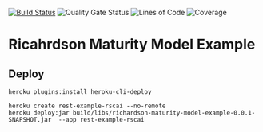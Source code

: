 [![Build Status](https://travis-ci.org/rscai/richardson-maturity-model-example.svg?branch=master)](https://travis-ci.org/rscai/richardson-maturity-model-example)
![Quality Gate Status](https://sonarcloud.io/api/project_badges/measure?project=io.github.rscai%3Arichardson-maturity-model-example&metric=alert_status)
![Lines of Code](https://sonarcloud.io/api/project_badges/measure?project=io.github.rscai%3Arichardson-maturity-model-example&metric=ncloc)
![Coverage](https://sonarcloud.io/api/project_badges/measure?project=io.github.rscai%3Arichardson-maturity-model-example&metric=coverage)
# Ricahrdson Maturity Model Example

## Deploy

```shell
heroku plugins:install heroku-cli-deploy

heroku create rest-example-rscai --no-remote
heroku deploy:jar build/libs/richardson-maturity-model-example-0.0.1-SNAPSHOT.jar  --app rest-example-rscai
```
